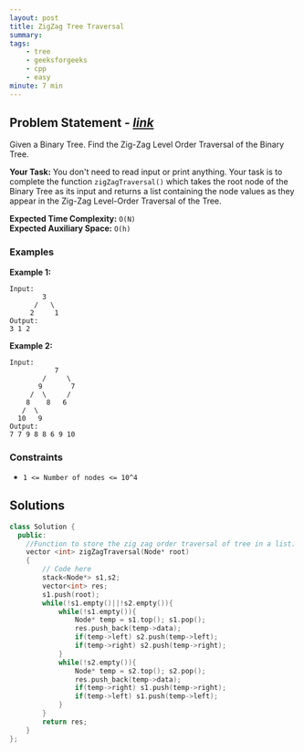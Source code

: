 ```yaml
---
layout: post
title: ZigZag Tree Traversal           
summary:
tags:
    - tree
    - geeksforgeeks
    - cpp
    - easy
minute: 7 min
---
```


## Problem Statement - [*link*](https://practice.geeksforgeeks.org/problems/zigzag-tree-traversal/0/?track=DSASP-Tree&batchId=154#)  

Given a Binary Tree. Find the Zig-Zag Level Order Traversal of the Binary Tree.

**Your Task:** 
You don't need to read input or print anything. Your task is to complete the function `zigZagTraversal()` which takes the root node of the Binary Tree as its input and returns a list containing the node values as they appear in the Zig-Zag Level-Order Traversal of the Tree.

**Expected Time Complexity:** `O(N)`      
**Expected Auxiliary Space:** `O(h)`  

### Examples

**Example 1:**   
```
Input:
        3
      /   \
     2     1
Output:
3 1 2
```


**Example 2:**   
```
Input:
           7
        /     \
       9       7
     /  \     /   
    8    8   6     
   /  \
  10   9 
Output:
7 7 9 8 8 6 9 10 
```


### Constraints

+ `1 <= Number of nodes <= 10^4`

## Solutions

```cpp
class Solution {
  public:
    //Function to store the zig zag order traversal of tree in a list.
    vector <int> zigZagTraversal(Node* root)
    {
    	// Code here
    	stack<Node*> s1,s2;
    	vector<int> res;
    	s1.push(root);
    	while(!s1.empty()||!s2.empty()){
    	    while(!s1.empty()){
    	        Node* temp = s1.top(); s1.pop();
    	        res.push_back(temp->data);
    	        if(temp->left) s2.push(temp->left);
    	        if(temp->right) s2.push(temp->right);
    	    }
    	    while(!s2.empty()){
    	        Node* temp = s2.top(); s2.pop();
    	        res.push_back(temp->data);
    	        if(temp->right) s1.push(temp->right);
    	        if(temp->left) s1.push(temp->left);
    	    }
    	}
    	return res;
    }
};
```

